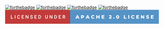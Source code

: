 [![forthebadge](https://forthebadge.com/images/badges/built-by-developers.svg)](https://github.com/infoblock)
[![forthebadge](https://forthebadge.com/images/badges/built-with-love.svg)](https://infoblock.github.io/BlockAI/)
[![forthebadge](https://forthebadge.com/images/badges/uses-html.svg)](https://infoblock.github.io/BlockAI/)
[![forthebadge](https://forthebadge.com/images/badges/uses-js.svg)](https://infoblock.github.io/BlockAI/)
[![forthebadge](https://github.com/InfoBlock/Website/blob/main/LICENSE.svg)](https://github.com/InfoBlock/BlockAI/blob/main/LICENSE)
